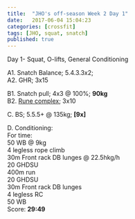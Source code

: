 ```yaml
---
title:  "JHO's off-season Week 2 Day 1"
date:   2017-06-04 15:04:23
categories: [crossfit]
tags: [JHO, squat, snatch]
published: true
---
```

Day 1- Squat, O-lifts, General Conditioning

A1. Snatch Balance; 5.4.3.3x2;  
A2. GHR; 3x15  

B1. Snatch pull; 4x3 @ 100%; **90kg**  
B2. [Rune complex][link_rune]; 3x10  

C. BS; 5.5.5+ @ 135kg; **[9x]**  

D. Conditioning:  
For time:  
50 WB @ 9kg  
4 legless rope climb  
30m Front rack DB lunges @ 22.5hkg/h  
20 GHDSU  
400m run  
20 GHDSU  
30m Front rack DB lunges  
4 legless RC  
50 WB  
Score: **29:49**



[link_rune]: https://youtu.be/s80ZQ1nn0xl
[link_jsupport]: http://www.catalystathletics.com/exercise/198/Jerk-Support/
[link_jrecovery]: http://www.catalystathletics.com/exercise/197/Jerk-Recovery/
[butterfly1]: https://youtu.be/6ji4A5WCuBo
[butterfly2]: https://youtu.be/0Olzg273TPE
